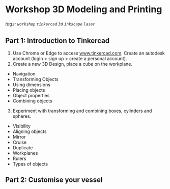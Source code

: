 # Workshop 3D Modeling and Printing

###### tags: `workshop` `tinkercad` `3d` `inkscape` `laser`

## Part 1: Introduction to Tinkercad

1. Use Chrome or Edge to access www.tinkercad.com.  Create an autodesk account (login > sign up > create a personal account).
2. Create a new 3D Design, place a cube on the workplane.
 - Navigation
 - Transforming Objects
 - Using dimensions
 - Placing objects
 - Object properties
 - Combining objects
3. Experiment with transforming and combining boxes, cylinders and spheres.
 - Visibility
 - Aligning objects
 - Mirror
 - Cruise
 - Duplicate
 - Workplanes
 - Rulers
 - Types of objects

## Part 2: Customise your vessel


